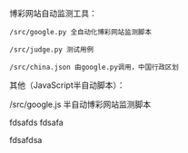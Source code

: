 博彩网站自动监测工具：

	/src/google.py 全自动化博彩网站监测脚本

	/src/judge.py 测试用例

	/src/china.json 由google.py调用，中国行政区划





其他（JavaScript半自动脚本）：

/src/google.js 半自动博彩网站监测脚本

fdsafds
fdsafa

fdsafdsa